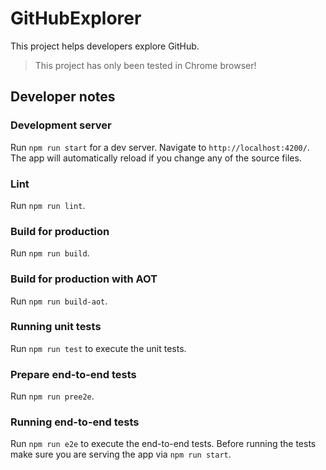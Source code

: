 # GitHubExplorer
This project helps developers explore GitHub.

> This project has only been tested in Chrome browser!

## Developer notes

### Development server
Run `npm run start` for a dev server. Navigate to `http://localhost:4200/`. 
The app will automatically reload if you change any of the source files.

### Lint 
Run `npm run lint`.

### Build for production
Run `npm run build`.

### Build for production with AOT
Run `npm run build-aot`.

### Running unit tests
Run `npm run test` to execute the unit tests.

### Prepare end-to-end tests
Run `npm run pree2e`.

### Running end-to-end tests
Run `npm run e2e` to execute the end-to-end tests.
Before running the tests make sure you are serving the app via `npm run start`.
